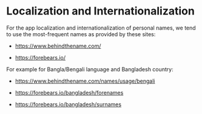 # Localization and Internationalization


For the app localization and internationalization of personal names, 
we tend to use the most-frequent names as provided by these sites:

* https://www.behindthename.com/

* https://forebears.io/


For example for Bangla/Bengali language and Bangladesh country:

* https://www.behindthename.com/names/usage/bengali

* https://forebears.io/bangladesh/forenames

* https://forebears.io/bangladesh/surnames


